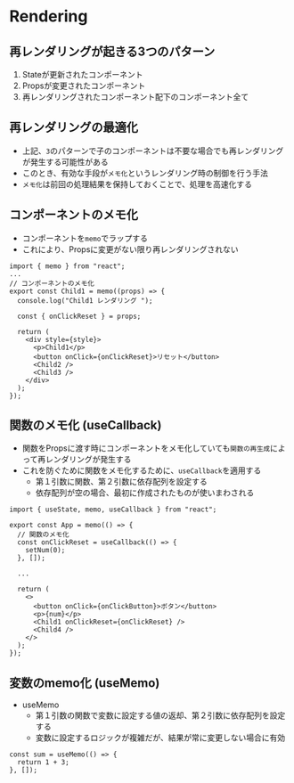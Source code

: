 # Rendering

## 再レンダリングが起きる3つのパターン

1. Stateが更新されたコンポーネント
2. Propsが変更されたコンポーネント
3. 再レンダリングされたコンポーネント配下のコンポーネント全て

## 再レンダリングの最適化

- 上記、`3`のパターンで子のコンポーネントは不要な場合でも再レンダリングが発生する可能性がある
- このとき、有効な手段が`メモ化`というレンダリング時の制御を行う手法
- `メモ化`は前回の処理結果を保持しておくことで、処理を高速化する

## コンポーネントのメモ化

- コンポーネントを`memo`でラップする
- これにより、Propsに変更がない限り再レンダリングされない

```tsx
import { memo } from "react";
...
// コンポーネントのメモ化
export const Child1 = memo((props) => {
  console.log("Child1 レンダリング ");

  const { onClickReset } = props;

  return (
    <div style={style}>
      <p>Child1</p>
      <button onClick={onClickReset}>リセット</button>
      <Child2 />
      <Child3 />
    </div>
  );
});
```

## 関数のメモ化 (useCallback)

- 関数をPropsに渡す時にコンポーネントをメモ化していても`関数の再生成`によって再レンダリングが発生する
- これを防ぐために関数をメモ化するために、`useCallback`を適用する
  - 第１引数に関数、第２引数に依存配列を設定する
  - 依存配列が空の場合、最初に作成されたものが使いまわされる

```tsx
import { useState, memo, useCallback } from "react";

export const App = memo(() => {
  // 関数のメモ化
  const onClickReset = useCallback(() => {
    setNum(0);
  }, []);
  
  ...

  return (
    <>
      <button onClick={onClickButton}>ボタン</button>
      <p>{num}</p>
      <Child1 onClickReset={onClickReset} />
      <Child4 />
    </>
  );
});
```

## 変数のmemo化 (useMemo)

- useMemo
  - 第１引数の関数で変数に設定する値の返却、第２引数に依存配列を設定する
  - 変数に設定するロジックが複雑だが、結果が常に変更しない場合に有効

```tsx
const sum = useMemo(() => {
  return 1 + 3;
}, []);
```

